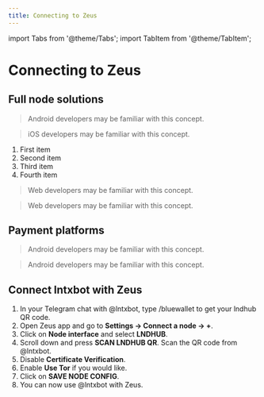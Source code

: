 ```yaml
---
title: Connecting to Zeus
---
```


import Tabs from '@theme/Tabs';
import TabItem from '@theme/TabItem';

# Connecting to Zeus

## Full node solutions

<Tabs>

<TabItem value="Umbrel">

> Android developers may be familiar with this concept.

</TabItem>
<TabItem value="Raspiblitz">

> iOS developers may be familiar with this concept.

</TabItem>
<TabItem value="Citadel">

>

1. First item
2. Second item
3. Third item
4. Fourth item

</TabItem>
<TabItem value="MyNode">

> Web developers may be familiar with this concept.

</TabItem>
<TabItem value="Nodl">

> Web developers may be familiar with this concept.

</TabItem>
</Tabs>

## Payment platforms

<Tabs>

<TabItem value="BTCPay Server">

> Android developers may be familiar with this concept.

</TabItem>
<TabItem value="LNBits">

> Android developers may be familiar with this concept.

</TabItem>

</Tabs>

## Connect lntxbot with Zeus

1. In your Telegram chat with @lntxbot, type /bluewallet to get your lndhub QR code.
2. Open Zeus app and go to **Settings -> Connect a node -> +**.
3. Click on **Node interface** and select **LNDHUB**.
4. Scroll down and press **SCAN LNDHUB QR**. Scan the QR code from @lntxbot.
5. Disable **Certificate Verification**.
6. Enable **Use Tor** if you would like.
7. Click on **SAVE NODE CONFIG**.
8. You can now use @lntxbot with Zeus.
